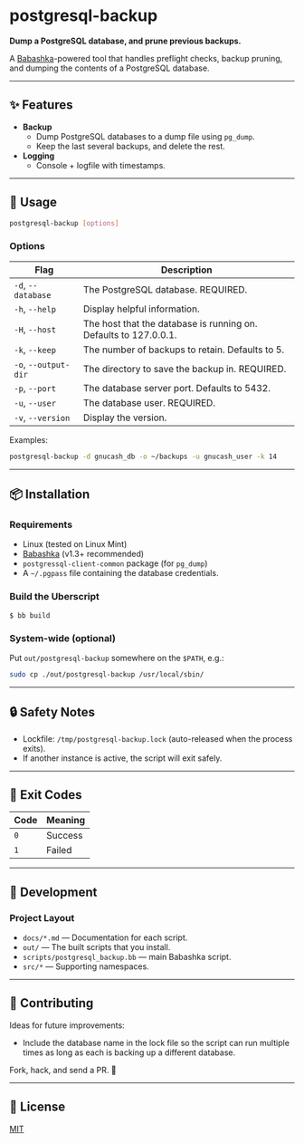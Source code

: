 # postgresql-backup

 **Dump a PostgreSQL database, and prune previous backups.**  

A [Babashka](https://github.com/babashka/babashka)-powered tool that handles preflight checks, backup pruning, and dumping the contents of a PostgreSQL database.

---

## ✨ Features

- **Backup**
    - Dump PostgreSQL databases to a dump file using `pg_dump`.
    - Keep the last several backups, and delete the rest.
- **Logging**
    - Console + logfile with timestamps.
---

## 🚀 Usage

```bash
postgresql-backup [options]
```

### Options

| Flag                 | Description                                                      |
|----------------------|------------------------------------------------------------------|
| `-d`, `--database`   | The PostgreSQL database. REQUIRED.                               |
| `-h`, `--help`       | Display helpful information.                                     |
| `-H`, `--host`       | The host that the database is running on. Defaults to 127.0.0.1. |
| `-k`, `--keep`       | The number of backups to retain. Defaults to 5.                  |
| `-o`, `--output-dir` | The directory to save the backup in. REQUIRED.                   |
| `-p`, `--port`       | The database server port. Defaults to 5432.                      |
| `-u`, `--user`       | The database user. REQUIRED.                                     |
| `-v`, `--version`    | Display the version.                                             |

Examples:

```bash
postgresql-backup -d gnucash_db -o ~/backups -u gnucash_user -k 14
```

---

## 📦 Installation

### Requirements
- Linux (tested on Linux Mint)
- [Babashka](https://github.com/babashka/babashka) (v1.3+ recommended)
- `postgressql-client-common` package (for `pg_dump`)
- A `~/.pgpass` file containing the database credentials.

### Build the Uberscript

    $ bb build

### System-wide (optional)

Put `out/postgresql-backup` somewhere on the `$PATH`, e.g.:

```bash
sudo cp ./out/postgresql-backup /usr/local/sbin/
```

---

## 🔒 Safety Notes

- Lockfile: `/tmp/postgresql-backup.lock` (auto-released when the process exits).
- If another instance is active, the script will exit safely.

---

## 📜 Exit Codes

| Code | Meaning                   |
|------|---------------------------|
| `0`  | Success                   |
| `1`  | Failed                    |

---

## 🔧 Development

### Project Layout
- `docs/*.md` — Documentation for each script.
- `out/` — The built scripts that you install.
- `scripts/postgresql_backup.bb` — main Babashka script.
- `src/*` — Supporting namespaces.

---

## 🤝 Contributing

Ideas for future improvements:
- Include the database name in the lock file so the script can run multiple times as long as each is backing up a different database.

Fork, hack, and send a PR. 🚀

---

## 📄 License

[MIT](LICENSE)

